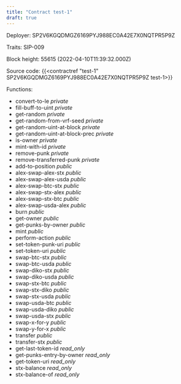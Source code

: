 ```yaml
---
title: "Contract test-1"
draft: true
---
```

Deployer: SP2V6KGQDMGZ6169PYJ988EC0A42E7X0NQTPR5P9Z

Traits:
SIP-009 



Block height: 55615 (2022-04-10T11:39:32.000Z)

Source code: {{<contractref "test-1" SP2V6KGQDMGZ6169PYJ988EC0A42E7X0NQTPR5P9Z test-1>}}

Functions:

* convert-to-le _private_
* fill-buff-to-uint _private_
* get-random _private_
* get-random-from-vrf-seed _private_
* get-random-uint-at-block _private_
* get-random-uint-at-block-prec _private_
* is-owner _private_
* mint-with-id _private_
* remove-punk _private_
* remove-transferred-punk _private_
* add-to-position _public_
* alex-swap-alex-stx _public_
* alex-swap-alex-usda _public_
* alex-swap-btc-stx _public_
* alex-swap-stx-alex _public_
* alex-swap-stx-btc _public_
* alex-swap-usda-alex _public_
* burn _public_
* get-owner _public_
* get-punks-by-owner _public_
* mint _public_
* perform-action _public_
* set-token-punk-uri _public_
* set-token-uri _public_
* swap-btc-stx _public_
* swap-btc-usda _public_
* swap-diko-stx _public_
* swap-diko-usda _public_
* swap-stx-btc _public_
* swap-stx-diko _public_
* swap-stx-usda _public_
* swap-usda-btc _public_
* swap-usda-diko _public_
* swap-usda-stx _public_
* swap-x-for-y _public_
* swap-y-for-x _public_
* transfer _public_
* transfer-stx _public_
* get-last-token-id _read_only_
* get-punks-entry-by-owner _read_only_
* get-token-uri _read_only_
* stx-balance _read_only_
* stx-balance-of _read_only_
